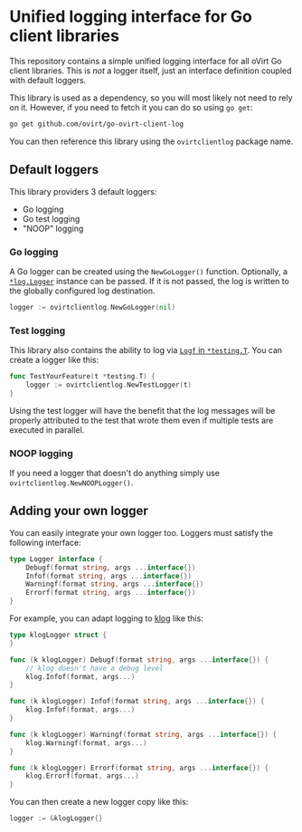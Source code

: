 # Unified logging interface for Go client libraries

This repository contains a simple unified logging interface for all oVirt Go client libraries. This is *not* a logger itself, just an interface definition coupled with default loggers.

This library is used as a dependency, so you will most likely not need to rely on it. However, if you need to fetch it you can do so using `go get`:

```bash
go get github.com/ovirt/go-ovirt-client-log
```

You can then reference this library using the `ovirtclientlog` package name.

## Default loggers

This library providers 3 default loggers:

- Go logging
- Go test logging
- "NOOP" logging

### Go logging

A Go logger can be created using the `NewGoLogger()` function. Optionally, a [`*log.Logger`](https://pkg.go.dev/log#Logger) instance can be passed. If it is not passed, the log is written to the globally configured log destination.

```go
logger := ovirtclientlog.NewGoLogger(nil)
```

### Test logging

This library also contains the ability to log via [`Logf` in `*testing.T`](https://pkg.go.dev/testing#T.Logf). You can create a logger like this:

```go
func TestYourFeature(t *testing.T) {
	logger := ovirtclientlog.NewTestLogger(t)
}
```

Using the test logger will have the benefit that the log messages will be properly attributed to the test that wrote them even if multiple tests are executed in parallel.

### NOOP logging

If you need a logger that doesn't do anything simply use `ovirtclientlog.NewNOOPLogger()`.

## Adding your own logger

You can easily integrate your own logger too. Loggers must satisfy the following interface:

```go
type Logger interface {
	Debugf(format string, args ...interface{})
	Infof(format string, args ...interface{})
	Warningf(format string, args ...interface{})
	Errorf(format string, args ...interface{})
}
```

For example, you can adapt logging to [klog](https://github.com/kubernetes/klog) like this:

```go
type klogLogger struct {
}

func (k klogLogger) Debugf(format string, args ...interface{}) {
	// klog doesn't have a debug level
	klog.Infof(format, args...)
}

func (k klogLogger) Infof(format string, args ...interface{}) {
	klog.Infof(format, args...)
}

func (k klogLogger) Warningf(format string, args ...interface{}) {
	klog.Warningf(format, args...)
}

func (k klogLogger) Errorf(format string, args ...interface{}) {
	klog.Errorf(format, args...)
}
```

You can then create a new logger copy like this:

```go
logger := &klogLogger{}
```
